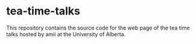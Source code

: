 # tea-time-talks

This repository contains the source code for the web page of the tea time talks hosted by amii at the University of Alberta.
